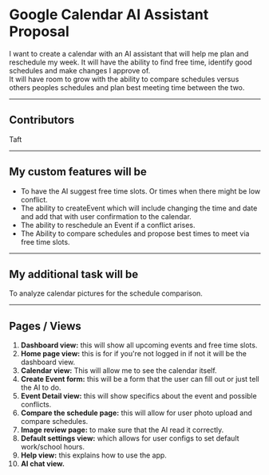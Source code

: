 # Google Calendar AI Assistant Proposal

I want to create a calendar with an AI assistant that will help me plan and reschedule my week. It will have the ability to find free time, identify good schedules and make changes I approve of.  
It will have room to grow with the ability to compare schedules versus others peoples schedules and plan best meeting time between the two.

---

## Contributors
Taft

---

## My custom features will be
- To have the AI suggest free time slots. Or times when there might be low conflict.  
- The ability to createEvent which will include changing the time and date and add that with user confirmation to the calendar.  
- The ability to reschedule an Event if a conflict arises.  
- The Ability to compare schedules and propose best times to meet via free time slots.

---

## My additional task will be
To analyze calendar pictures for the schedule comparison.

---

## Pages / Views
1. **Dashboard view:** this will show all upcoming events and free time slots.  
2. **Home page view:** this is for if you're not logged in if not it will be the dashboard view.  
3. **Calendar view:** This will allow me to see the calendar itself.  
4. **Create Event form:** this will be a form that the user can fill out or just tell the AI to do.  
5. **Event Detail view:** this will show specifics about the event and possible conflicts.  
6. **Compare the schedule page:** this will allow for user photo upload and compare schedules.  
7. **Image review page:** to make sure that the AI read it correctly.  
8. **Default settings view:** which allows for user configs to set default work/school hours.  
9. **Help view:** this explains how to use the app.  
10. **AI chat view.**
